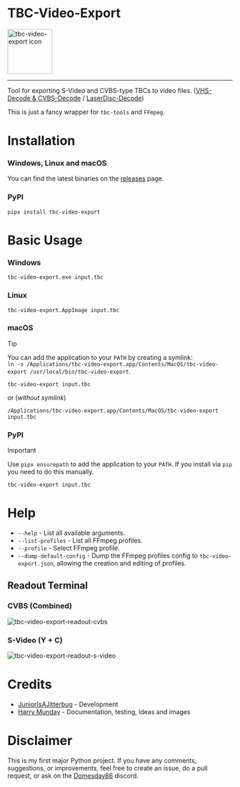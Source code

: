 # TBC-Video-Export

<img alt="tbc-video-export icon" src="assets/icon.ico" width=100>

---

Tool for exporting S-Video and CVBS-type TBCs to video files. ([VHS-Decode & CVBS-Decode](https://github.com/oyvindln/vhs-decode) / [LaserDisc-Decode](https://github.com/happycube/ld-decode))  

This is just a fancy wrapper for `tbc-tools` and `FFmpeg`.

# Installation

### Windows, Linux and macOS

You can find the latest binaries on the [releases](https://github.com/JuniorIsAJitterbug/tbc-video-export/releases) page.

### PyPI
```
pipx install tbc-video-export
```

# Basic Usage

### Windows
```
tbc-video-export.exe input.tbc
```

### Linux
```
tbc-video-export.AppImage input.tbc
```

### macOS
> [!TIP]
> You can add the application to your `PATH` by creating a symlink:  
> `ln -s /Applications/tbc-video-export.app/Contents/MacOS/tbc-video-export /usr/local/bin/tbc-video-export`.
```
tbc-video-export input.tbc
```
or (*without symlink*)
```
/Applications/tbc-video-export.app/Contents/MacOS/tbc-video-export input.tbc
```

### PyPI
> [!IMPORTANT]
> Use `pipx ensurepath` to add the application to your `PATH`. If you install via `pip` you need to do this manually.
```
tbc-video-export input.tbc
```

# Help 

- `--help` - List all available arguments.  
- `--list-profiles` - List all FFmpeg profiles.  
- `--profile` - Select FFmpeg profile.
- `--dump-default-config` - Dump the FFmpeg profiles config to `tbc-video-export.json`, allowing the creation and editing of profiles.

## Readout Terminal

### CVBS (Combined)

![tbc-video-export-readout-cvbs](https://github.com/JuniorIsAJitterbug/tbc-video-export/wiki/assets/gifs/Windows_Terminal_tbc-video-export_v0.1.0b2_Composite.gif)

### S-Video (Y + C)

![tbc-video-export-readout-s-video](https://github.com/JuniorIsAJitterbug/tbc-video-export/wiki/assets/gifs/Windows_Terminal_tbc-video-export_v0.1.0b2_S-Video.gif)

# Credits 

- [JuniorIsAJitterbug](https://github.com/JuniorIsAJitterbug/) - Development
- [Harry Munday](https://github.com/harrypm/) - Documentation, testing, ideas and images

# Disclaimer

This is my first major Python project. If you have any comments, suggestions, or improvements, feel free to create an issue, do a pull request, or ask on the [Domesday86](https://discord.gg/pVVrrxd) discord.
